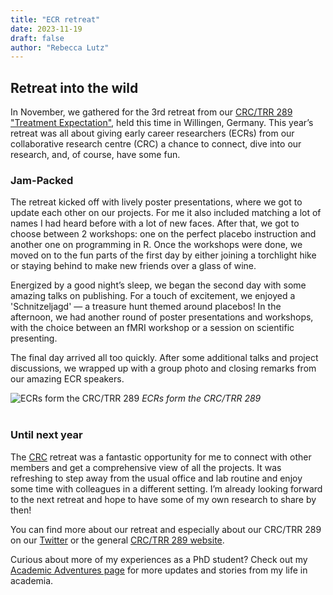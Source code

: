 ```yaml
---
title: "ECR retreat"
date: 2023-11-19
draft: false
author: "Rebecca Lutz"
---
```


## Retreat into the wild

In November, we gathered for the 3rd retreat from our [CRC/TRR 289 "Treatment Expectation"](https://treatment-expectation.de/), held this time in Willingen, Germany. This year’s retreat was all about giving early career researchers (ECRs) from our collaborative research centre (CRC) a chance to connect, dive into our research, and, of course, have some fun. 

### Jam-Packed

The retreat kicked off with lively poster presentations, where we got to update each other on our projects. For me it also included matching a lot of names I had heard before with a lot of new faces. After that, we got to choose between 2 workshops: one on the perfect placebo instruction and another one on programming in R. Once the workshops were done, we moved on to the fun parts of the first day by either joining a torchlight hike or staying behind to make new friends over a glass of wine.

Energized by a good night’s sleep, we began the second day with some amazing talks on publishing. For a touch of excitement, we enjoyed a 'Schnitzeljagd' — a treasure hunt themed around placebos! In the afternoon, we had another round of poster presentations and workshops, with the choice between an fMRI workshop or a session on scientific presenting.

The final day arrived all too quickly. After some additional talks and project discussions, we wrapped up with a group photo and closing remarks from our amazing ECR speakers.

![ECRs form the CRC/TRR 289](/uploads/academic-adventures/23SFBretreat.jpeg/)
*ECRs form the CRC/TRR 289*
<br>
<br>

### Until next year

The [CRC](https://treatment-expectation.de/) retreat was a fantastic opportunity for me to connect with other members and get a comprehensive view of all the projects. It was refreshing to step away from the usual office and lab routine and enjoy some time with colleagues in a different setting. I’m already looking forward to the next retreat and hope to have some of my own research to share by then!

You can find more about our retreat and especially about our CRC/TRR 289 on our [Twitter](https://twitter.com/sfb_trr289/status/1725455413447946272) or the general [CRC/TRR 289 website](https://treatment-expectation.de/).

Curious about more of my experiences as a PhD student? Check out my [Academic Adventures page](/academic-adventures/) for more updates and stories from my life in academia.
